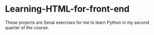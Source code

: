 # Learning-HTML-for-front-end
These projects are Senai exercises for me to learn Python in my second quarter of the course.
